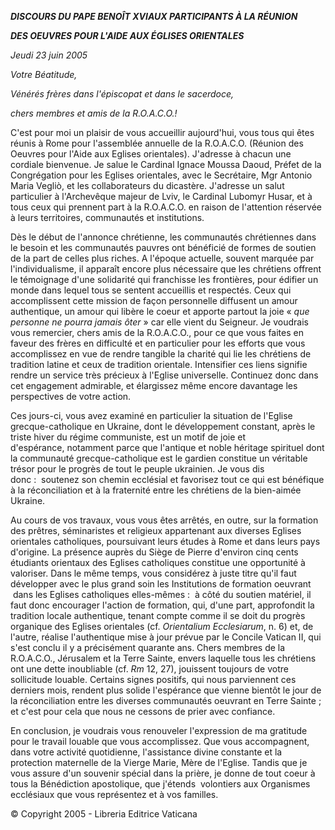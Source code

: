 ***DISCOURS DU PAPE BENOÎT XVI******AUX PARTICIPANTS À LA RÉUNION***

***DES OEUVRES POUR L'AIDE AUX ÉGLISES ORIENTALES***

*Jeudi 23 juin 2005*

*Votre Béatitude,*

*Vénérés frères dans l'épiscopat et dans le sacerdoce,*

*chers membres et amis de la R.O.A.C.O.!*

C'est pour moi un plaisir de vous accueillir aujourd'hui, vous tous qui êtes réunis à Rome pour l'assemblée annuelle de la R.O.A.C.O. (Réunion des Oeuvres pour l'Aide aux Eglises orientales). J'adresse à chacun une cordiale bienvenue. Je salue le Cardinal Ignace Moussa Daoud, Préfet de la Congrégation pour les Eglises orientales, avec le Secrétaire, Mgr Antonio Maria Vegliò, et les collaborateurs du dicastère. J'adresse un salut particulier à l'Archevêque majeur de Lviv, le Cardinal Lubomyr Husar, et à tous ceux qui prennent part à la R.O.A.C.O. en raison de l'attention réservée à leurs territoires, communautés et institutions.

Dès le début de l'annonce chrétienne, les communautés chrétiennes dans le besoin et les communautés pauvres ont bénéficié de formes de soutien de la part de celles plus riches. A l'époque actuelle, souvent marquée par l'individualisme, il apparaît encore plus nécessaire que les chrétiens offrent le témoignage d'une solidarité qui franchisse les frontières, pour édifier un monde dans lequel tous se sentent accueillis et respectés. Ceux qui accomplissent cette mission de façon personnelle diffusent un amour authentique, un amour qui libère le coeur et apporte partout la joie « *que personne ne pourra jamais ôter* » car elle vient du Seigneur. Je voudrais vous remercier, chers amis de la R.O.A.C.O., pour ce que vous faites en faveur des frères en difficulté et en particulier pour les efforts que vous accomplissez en vue de rendre tangible la charité qui lie les chrétiens de tradition latine et ceux de tradition orientale. Intensifier ces liens signifie rendre un service très précieux à l'Eglise universelle. Continuez donc dans cet engagement admirable, et élargissez même encore davantage les perspectives de votre action.

Ces jours-ci, vous avez examiné en particulier la situation de l'Eglise grecque-catholique en Ukraine, dont le développement constant, après le triste hiver du régime communiste, est un motif de joie et d'espérance, notamment parce que l'antique et noble héritage spirituel dont la communauté grecque-catholique est le gardien constitue un véritable trésor pour le progrès de tout le peuple ukrainien. Je vous dis donc :  soutenez son chemin ecclésial et favorisez tout ce qui est bénéfique à la réconciliation et à la fraternité entre les chrétiens de la bien-aimée Ukraine.

Au cours de vos travaux, vous vous êtes arrêtés, en outre, sur la formation des prêtres, séminaristes et religieux appartenant aux diverses Eglises orientales catholiques, poursuivant leurs études à Rome et dans leurs pays d'origine. La présence auprès du Siège de Pierre d'environ cinq cents étudiants orientaux des Eglises catholiques constitue une opportunité à valoriser. Dans le même temps, vous considérez à juste titre qu'il faut développer avec le plus grand soin les Institutions de formation oeuvrant  dans les Eglises catholiques elles-mêmes :  à côté du soutien matériel, il faut donc encourager l'action de formation, qui, d'une part, approfondit la tradition locale authentique, tenant compte comme il se doit du progrès organique des Eglises orientales (cf. *Orientalium Ecclesiarum*, n. 6) et, de l'autre, réalise l'authentique mise à jour prévue par le Concile Vatican II, qui s'est conclu il y a précisément quarante ans. Chers membres de la R.O.A.C.O., Jérusalem et la Terre Sainte, envers laquelle tous les chrétiens ont une dette inoubliable (cf. *Rm* 12, 27), jouissent toujours de votre sollicitude louable. Certains signes positifs, qui nous parviennent ces derniers mois, rendent plus solide l'espérance que vienne bientôt le jour de la réconciliation entre les diverses communautés oeuvrant en Terre Sainte ; et c'est pour cela que nous ne cessons de prier avec confiance.

En conclusion, je voudrais vous renouveler l'expression de ma gratitude pour le travail louable que vous accomplissez. Que vous accompagnent, dans votre activité quotidienne, l'assistance divine constante et la protection maternelle de la Vierge Marie, Mère de l'Eglise. Tandis que je vous assure d'un souvenir spécial dans la prière, je donne de tout coeur à tous la Bénédiction apostolique, que j'étends  volontiers aux Organismes ecclésiaux que vous représentez et à vos familles.

© Copyright 2005 - Libreria Editrice Vaticana